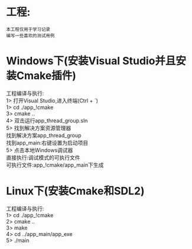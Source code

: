 # 工程:
    本工程仅用于学习记录
    编写一些喜欢的测试用例

# Windows下(安装Visual Studio并且安装Cmake插件)  
工程编译与执行:  
1>  打开Visual Studio,进入终端(Ctrl + `)  
1>  cd ./app_!cmake  
3>  cmake ..  
4>  双击运行app_thread_group.sln  
5>  找到解决方案资源管理器  
    找到解决方案app_thread_group  
    找到app_main:右键设置为启动项目  
5>  点击本地Windows调试器  
直接执行:调试模式的可执行文件  
可执行文件:app_!cmake/app_main下生成  

# Linux下(安装Cmake和SDL2)  
工程编译与执行:  
1>  cd ./app_\!cmake  
2>  cmake ..  
3>  make  
4>  cd ../app_main/app_exe  
5>  ./main  
